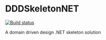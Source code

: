 # DDDSkeletonNET
[![Build status](https://ci.appveyor.com/api/projects/status/35l7g5qfxs2f4acw?svg=true)](https://ci.appveyor.com/project/guillermocorrea/dddskeletonnet)

A domain driven design .NET skeleton solution
